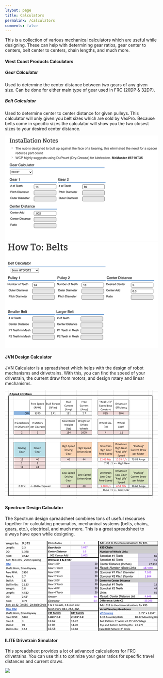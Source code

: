 ```yaml
---
layout: page
title: Calculators
permalink: /calculators
comments: false
---
```


<div class="row justify-content-center">
<div class="col-md-10 pr-5">

<p>This is a collection of various mechanical calculators which are useful while designing. These can help with determining gear ratios, gear center to centers, belt center to centers, chain lengths, and much more.</p>

<h4>West Coast Products Calculators</h4>

<div class="row justify-content-center">
    <div class="col-md-6 mx-auto pr-5">
        <div class="text-center">
            <h5>Gear Calculator</h5>
            <p>Used to determine the center distance between two gears of any given size. Can be done for either main type of gear used in FRC (20DP & 32DP).</p>
        </div>
    </div>
    <div class="col-md-6 mx-auto pr-5">
        <div class="text-center">
            <h5>Belt Calculator</h5>
            <p>Used to determine center to center distance for given pulleys. This calculator will only given you belt sizes which are sold by VexPro. Because belts come in specific sizes the calculator will show you the two closest sizes to your desired center distance.</p>
        </div>
    </div>
</div>
<div class="row justify-content-center">
    <div class="col-md-6 mx-auto pr-5">
        <div class="text-center">
            <a href="https://www.wcproducts.com/how-to-gears" target="_blank" rel="noopener noreferrer">
                <img class="img-fluid lazyimg" src="/assets/images/wcphowtogears.png">
            </a>
        </div>
    </div>
    <div class="col-md-6 mx-auto pr-5">
        <div class="text-center">
            <a href="https://www.wcproducts.com/how-to-belts" target="_blank" rel="noopener noreferrer">
                <img class="img-fluid lazyimg" src="/assets/images/wcphowtobelts.png">
            </a>        </div>
    </div>
</div>

<h4>JVN Design Calculator</h4>

<div class="row justify-content-center">
    <div class="col-md-10 mx-auto pr-5">
        <div class="text-center">
        <p>JVN Calculator is a spreadsheet which helps with the design of robot mechanisms and drivetrains. With this, you can find the speed of your drivetrain, the current draw from motors, and design rotary and linear mechanisms.</p>

<a href="https://johnvneun.com/calc" target="_blank" rel="noopener noreferrer">
    <img class="img-fluid lazyimg" src="/assets/images/JVN-Calc.20180119.png">
</a>

</div>
</div>
</div>

<h4>Spectrum Design Calculator</h4>

<div class="row justify-content-center">
    <div class="col-md-10 mx-auto pr-5">
        <div class="text-center">
        <p>The Spectrum design spreadsheet combines tons of useful resources together for calculating pneumatics, mechanical systems (belts, chains, gears, etc.), electrical, and much more. This is a great spreadsheet to always have open while designing.</p>

<a href="http://designsheet.spectrum3847.org" target="_blank" rel="noopener noreferrer">
    <img class="img-fluid lazyimg" src="/assets/images/spectrumdesigndoc.png">
</a>

</div>
</div>
</div>

<h4>ILITE Drivetrain Simulator</h4>

<div class="row justify-content-center">
    <div class="col-md-10 mx-auto pr-5">
        <div class="text-center">
        <p>This spreadsheet provides a lot of advanced calculations for FRC drivetrains. You can use this to optimize your gear ratios for specific travel distances and current draws.</p>

<a href="https://www.chiefdelphi.com/t/ilite-drivetrain-simulator-v2020/369188" target="_blank" rel="noopener noreferrer">
    <img class="img-fluid lazyimg" src="https://www.chiefdelphi.com/uploads/default/original/3X/b/e/beea7c99531bb297a82c090cee34632e1c48be5f.png">
</a>

</div>
</div>
</div>

</div>

<!-- <div class="col-md-4">

<div class="sticky-top sticky-top-80">
<h5>Buy me a coffee</h5>

<p>Thank you for your support! Your donation helps me to maintain and improve <a target="_blank" href="https://github.com/wowthemesnet/mediumish-theme-jekyll">Mediumish <i class="fab fa-github"></i></a>.</p>

<a target="_blank" href="https://www.wowthemes.net/donate/" class="btn btn-danger">Buy me a coffee</a> <a target="_blank" href="https://bootstrapstarter.com/bootstrap-templates/template-mediumish-bootstrap-jekyll/" class="btn btn-warning">Documentation</a>

</div>
</div>-->
</div>
